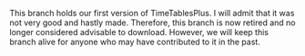 This branch holds our first version of TimeTablesPlus. I will admit that it was not very good and hastly made. Therefore, this branch is now retired and no longer considered advisable to download. However, we will keep this branch alive for anyone who may have contributed to it in the past. 

